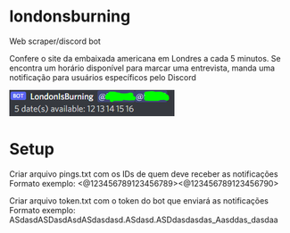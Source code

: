 # londonsburning

Web scraper/discord bot

Confere o site da embaixada americana em Londres a cada 5 minutos. Se encontra um horário disponível para marcar uma entrevista, manda uma notificação para usuários específicos pelo Discord


![Screenshot](docs/images/notification.png)


# Setup
Criar arquivo pings.txt com os IDs de quem deve receber as notificações
Formato exemplo: <@123456789123456789><@123456789123456790>

Criar arquivo token.txt com o token do bot que enviará as notificações
Formato exemplo: ASdasdASDasdAsdASdasdasd.ASdasd.ASDdasdasdas_Aasddas_dasdaa
